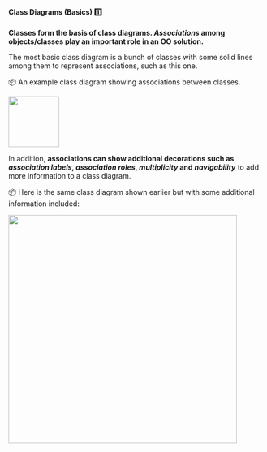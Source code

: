 <div id="title">

#### Class Diagrams (Basics) :one:

</div>

<div id="body">

**Classes form the basis of class diagrams. _Associations_ among objects/classes play an important role in an OO solution.**

<panel src="../../../uml/classDiagrams/classes/what/full.md#title-and-body" boilerplate header="{{glyphicon_education}} UML → Class Diagrams → Classes → What" alt="{{glyphicon_education}} Classes" minimized/>
<panel src="../../../uml/classDiagrams/classLevelMembers/what/full.md#title-and-body" boilerplate header="{{glyphicon_education}} UML → Class Diagrams → Class-Level Members → What" alt="{{glyphicon_education}} Class-Level Members" minimized/>
<panel src="../../../uml/classDiagrams/classes/what/full.md#title-and-body" boilerplate header="{{glyphicon_education}} UML → Class Diagrams → Associations → Basic" alt="{{glyphicon_education}} Associations" minimized/>

The most basic class diagram is a bunch of classes with some solid lines among them to represent associations, such as this one.

<tip-box> 

:package: An example class diagram showing associations between classes.
<p/><img src="{{baseUrl}}/oopDesign/associations/basic/images/ageListCalculatorPerson.png" height="100" />
<p/>

</tip-box> 

In addition, **associations can show additional decorations such as _association labels_, _association roles_, _multiplicity_ and _navigability_** to add more information to a class diagram.

<panel src="../../../../book/uml/classDiagrams/associations/labels/full.md#title-and-body" boilerplate header="{{glyphicon_education}} UML → Class Diagrams → Associations → Labels" alt="{{glyphicon_education}} Labels" minimized/>
<panel src="../../../../book/uml/classDiagrams/associations/roles/full.md#title-and-body" boilerplate header="{{glyphicon_education}} UML → Class Diagrams → Associations → Roles" alt="{{glyphicon_education}} Roles" minimized />
<panel src="../../../../book/uml/classDiagrams/associations/multiplicity/full.md#title-and-body" boilerplate header="{{glyphicon_education}} OOP → Associations → Multiplicity" alt="{{glyphicon_education}} Multiplicity" minimized />
<panel src="../../../../book/uml/classDiagrams/associations/navigability/full.md#title-and-body" boilerplate header="{{glyphicon_education}} OOP → Associations → Navigability" alt="{{glyphicon_education}} Navigability" minimized />

<tip-box> 

:package: Here is the same class diagram shown earlier but with some additional information included: 
<p/><img src="{{baseUrl}}/modeling/modelingStructures/classDiagramsBasic/images/ageListCalculatorPerson.png" width="450" />
<p/>

</tip-box>


</div>

<div id="extras">
  <include src="exercises.md"/>
</div>